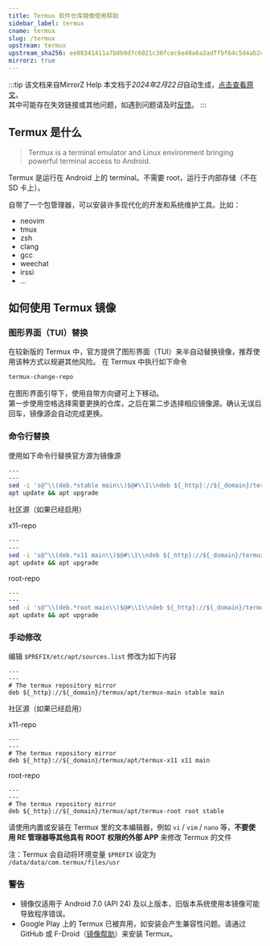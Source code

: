 ```yaml
---
title: Termux 软件仓库镜像使用帮助
sidebar_label: termux
cname: termux
slug: /termux
upstream: termux
upstream_sha256: ee08341411a7b8b9d7c6021c30fcec6e48a6a2adffbf64c5d4ab2ca34f7811d6
mirrorz: true
---
```

:::tip 该文档来自MirrorZ Help
本文档于*2024年2月22日*自动生成，[点击查看原文](https://help.mirrors.cernet.edu.cn/termux)。  
其中可能存在失效链接或其他问题，如遇到问题请及时[反馈](https://github.com/hust-open-atom-club/hust-mirrors/issues)。
:::


## Termux 是什么

> Termux is a terminal emulator and Linux environment bringing powerful terminal access to Android.

Termux 是运行在 Android 上的 terminal。不需要 root，运行于内部存储（不在 SD 卡上）。

自带了一个包管理器，可以安装许多现代化的开发和系统维护工具。比如：

 * neovim
 * tmux
 * zsh
 * clang
 * gcc
 * weechat
 * irssi
 * ...

## 如何使用 Termux 镜像

### 图形界面（TUI）替换

在较新版的 Termux 中，官方提供了图形界面（TUI）来半自动替换镜像，推荐使用该种方式以规避其他风险。
在 Termux 中执行如下命令

```bash
termux-change-repo
```

在图形界面引导下，使用自带方向键可上下移动。   
第一步使用空格选择需要更换的仓库，之后在第二步选择相应镜像源。确认无误后回车，镜像源会自动完成更换。

### 命令行替换

使用如下命令行替换官方源为镜像源

```bash varcode
---
---
sed -i 's@^\\(deb.*stable main\\)$@#\\1\\ndeb ${_http}://${_domain}/termux/apt/termux-main stable main@' $PREFIX/etc/apt/sources.list
apt update && apt upgrade
```

社区源（如果已经启用）

x11-repo

```bash varcode
---
---
sed -i 's@^\\(deb.*x11 main\\)$@#\\1\\ndeb ${_http}://${_domain}/termux/apt/termux-x11 x11 main @' $PREFIX/etc/apt/sources.list.d/x11.list 
apt update && apt upgrade 
```

root-repo

```bash varcode
---
---
sed -i 's@^\\(deb.*root main\\)$@#\\1\\ndeb ${_http}://${_domain}/termux/apt/termux-root root main @' $PREFIX/etc/apt/sources.list.d/root.list 
apt update && apt upgrade 
``` 

### 手动修改

编辑 `$PREFIX/etc/apt/sources.list` 修改为如下内容

```properties varcode title="$PREFIX/etc/apt/sources.list"
---
---
# The termux repository mirror
deb ${_http}://${_domain}/termux/apt/termux-main stable main
```

社区源（如果已经启用）

x11-repo

```properties varcode title="$PREFIX/etc/apt/sources.list.d/x11.list"
---
---
# The termux repository mirror
deb ${_http}://${_domain}/termux/apt/termux-x11 x11 main 
```

root-repo

```properties varcode title="$PREFIX/etc/apt/sources.list.d/root.list"
---
---
# The termux repository mirror
deb ${_http}://${_domain}/termux/apt/termux-root root stable 
```
 
请使用内置或安装在 Termux 里的文本编辑器，例如 `vi` / `vim` / `nano` 等，**不要使用 RE 管理器等其他具有 ROOT 权限的外部 APP** 来修改 Termux 的文件

注：Termux 会自动将环境变量 `$PREFIX` 设定为 `/data/data/com.termux/files/usr`

### 警告

* 镜像仅适用于 Android 7.0 (API 24) 及以上版本，旧版本系统使用本镜像可能导致程序错误。
* Google Play 上的 Termux 已被弃用，如安装会产生兼容性问题。请通过 GitHub 或 F-Droid（[镜像帮助](#)）来安装 Termux。
